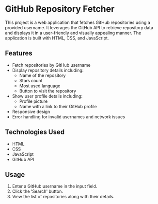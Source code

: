 # GitHub Repository Fetcher

This project is a web application that fetches GitHub repositories using a provided username. It leverages the GitHub API to retrieve repository data and displays it in a user-friendly and visually appealing manner. The application is built with HTML, CSS, and JavaScript.

## Features

- Fetch repositories by GitHub username
- Display repository details including:
  - Name of the repository
  - Stars count
  - Most used language
  - Button to visit the repository
- Show user profile details including:
  - Profile picture
  - Name with a link to their GitHub profile
- Responsive design
- Error handling for invalid usernames and network issues

## Technologies Used

- HTML
- CSS
- JavaScript
- GitHub API

## Usage

1. Enter a GitHub username in the input field.
2. Click the 'Search' button.
3. View the list of repositories along with their details.
